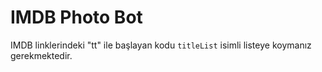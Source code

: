 # IMDB Photo Bot

IMDB linklerindeki "tt" ile başlayan kodu `titleList` isimli listeye koymanız gerekmektedir.
